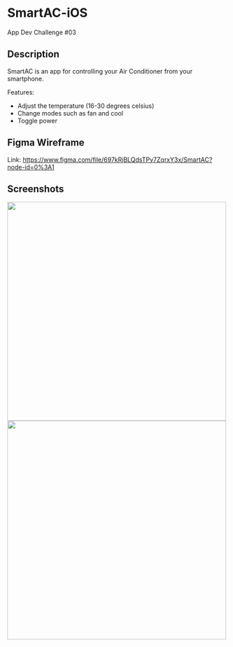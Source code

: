 # SmartAC-iOS
App Dev Challenge #03

## Description
SmartAC is an app for controlling your Air Conditioner from your smartphone.

Features:
- Adjust the temperature (16-30 degrees celsius)
- Change modes such as fan and cool
- Toggle power

## Figma Wireframe 
Link: https://www.figma.com/file/697kRjBLQdsTPy7ZqrxY3x/SmartAC?node-id=0%3A1

## Screenshots

<img src="https://user-images.githubusercontent.com/51541224/175003846-e11b0548-3c21-4f78-84ba-2732c716fcf8.png" width="500">
<img src="https://user-images.githubusercontent.com/51541224/175003933-8135a5f9-dde3-4807-8735-263da5a89ded.png" width="500">
